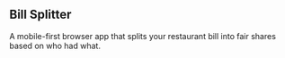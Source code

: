 ## Bill Splitter

A mobile-first browser app that splits your restaurant bill into fair shares
based on who had what.
